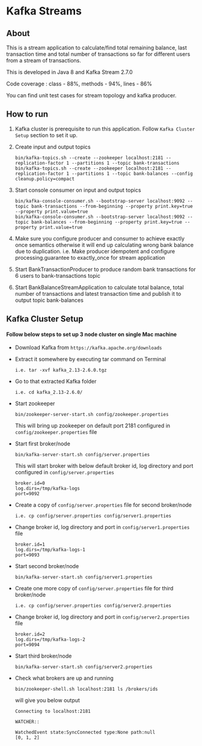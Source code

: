 # Kafka Streams

## About

This is a stream application to calculate/find total remaining balance, last transaction time and total number of transactions so far for different users from a stream of transactions.

This is developed in Java 8 and Kafka Stream 2.7.0

Code coverage : class - 88%, methods - 94%, lines - 86% 

You can find unit test cases for stream topology and kafka producer.

## How to run

1. Kafka cluster is prerequisite to run this application. Follow ```Kafka Cluster Setup``` section to set it up.

2. Create input and output topics
   ```
   bin/kafka-topics.sh --create --zookeeper localhost:2181 --replication-factor 1 --partitions 1 --topic bank-transactions
   bin/kafka-topics.sh --create --zookeeper localhost:2181 --replication-factor 1 --partitions 1 --topic bank-balances --config cleanup.policy=compact
   ```
   
3. Start console consumer on input and output topics
   ```
   bin/kafka-console-consumer.sh --bootstrap-server localhost:9092 --topic bank-transactions --from-beginning --property print.key=true --property print.value=true
   bin/kafka-console-consumer.sh --bootstrap-server localhost:9092 --topic bank-balances --from-beginning --property print.key=true --property print.value=true
   ```
   
4. Make sure you configure producer and consumer to achieve exactly once semantics otherwise it will end up calculating wrong bank balance due to duplication.
   i.e. Make producer idempotent and configure processing.guarantee to exactly_once for stream application

5. Start BankTransactionProducer to produce random bank transactions for 6 users to bank-transactions topic

6. Start BankBalanceStreamApplication to calculate total balance, total number of transactions and latest transaction time and publish it to output topic bank-balances

## Kafka Cluster Setup

#### Follow below steps to set up 3 node cluster on single Mac machine

* Download Kafka from ```https://kafka.apache.org/downloads```
* Extract it somewhere by executing tar command on Terminal

  ```i.e. tar -xvf kafka_2.13-2.6.0.tgz```
* Go to that extracted Kafka folder
   
  ```i.e. cd kafka_2.13-2.6.0/```
* Start zookeeper
   
  ```bin/zookeeper-server-start.sh config/zookeeper.properties```
  
  This will bring up zookeeper on default port 2181 configured in ```config/zookeeper.properties``` file
* Start first broker/node

  ```bin/kafka-server-start.sh config/server.properties```  
  
  This will start broker with below default broker id, log directory and port configured in ```config/server.properties```
  ```   
  broker.id=0  
  log.dirs=/tmp/kafka-logs  
  port=9092
  ``` 
* Create a copy of ```config/server.properties``` file for second broker/node
   
  ```i.e. cp config/server.properties config/server1.properties```
* Change broker id, log directory and port in ```config/server1.properties``` file
   
  ```
  broker.id=1
  log.dirs=/tmp/kafka-logs-1
  port=9093
  ```
* Start second broker/node

  ```bin/kafka-server-start.sh config/server1.properties```    
* Create one more copy of ```config/server.properties``` file for third broker/node

  ```i.e. cp config/server.properties config/server2.properties```
* Change broker id, log directory and port in ```config/server2.properties``` file
   
  ```
  broker.id=2
  log.dirs=/tmp/kafka-logs-2
  port=9094
  ```   
* Start third broker/node

   ```bin/kafka-server-start.sh config/server2.properties```     
   
* Check what brokers are up and running

  ```bin/zookeeper-shell.sh localhost:2181 ls /brokers/ids```  
  
  will give you below output
  
  ```
  Connecting to localhost:2181
 
  WATCHER::
  
  WatchedEvent state:SyncConnected type:None path:null
  [0, 1, 2]
  ```